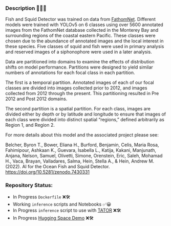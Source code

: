 ### Description 🤖🎥🐠

Fish and Squid Detector was trained on data from [FathomNet](http://fathomnet.org/fathomnet/#/). 
Different models were trained with YOLOv5 on 6 classes using over 5600 annotated images from the 
FathomNet database collected in the Monterey Bay and surrounding regions of the coastal eastern 
Pacific. These classes were chosen due to the abundance of annotated images and the local interest 
in these species.  Five classes of squid and fish were used in primary analysis and reserved images 
of a siphonophore were used in a later analysis.

Data are partitioned into domains to examine the effects of distribution shifts on model 
performance. Partitions were designed to yield similar numbers of annotations for each focal class 
in each partition.

The first is a temporal partition. Annotated images of each of our focal classes are divided into 
images collected prior to 2012, and images collected from 2012 through the present. This 
partitioning resulted in Pre 2012 and Post 2012 domains.

The second partition is a spatial partition.  For each class, images are divided either by depth or 
by latitude and longitude to ensure that images of each class were divided into distinct spatial 
“regions,” defined arbitrarily as Region 1, and Region 2.

For more details about this model and the associated project please see:

Belcher, Byron T., Bower, Eliana H., Burford, Benjamin, Celis, Maria Rosa, Fahimipour, Ashkaan K., 
Guevara, Isabella L., Katija, Kakani, Manjunath, Anjana, Nelson, Samuel, Olivetti, Simone, 
Orenstein, Eric, Saleh, Mohamad H., Vaca, Brayan, Valladares, Salma, Hein, Stella A., & Hein, 
Andrew M. (2022). AI for the Ocean Fish and Squid Detector. https://doi.org/10.5281/zenodo.7430331


### Repository Status:
- In Progress `Dockerfile` ❌🛠️
- Working `inference` scripts and Notebooks ✅😀
- In Progress `inference` script to use with [TATOR](tator.io) ❌🛠️
- In Progress [Hugging Space Demo](https://huggingface.co/FathomNet) ❌🛠️

